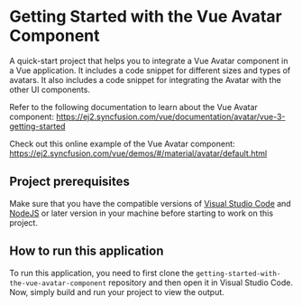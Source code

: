 # Getting Started with the Vue Avatar Component

A quick-start project that helps you to integrate a Vue Avatar component in a Vue application. It includes a code snippet for different sizes and types of avatars. It also includes a code snippet for integrating the Avatar with the other UI components.
 
Refer to the following documentation to learn about the Vue Avatar component: 
https://ej2.syncfusion.com/vue/documentation/avatar/vue-3-getting-started

Check out this online example of the Vue Avatar component:
https://ej2.syncfusion.com/vue/demos/#/material/avatar/default.html

## Project prerequisites
Make sure that you have the compatible versions of [Visual Studio Code](https://code.visualstudio.com/download ) and [NodeJS](https://nodejs.org/en/download) or later version in your machine before starting to work on this project.

## How to run this application
To run this application, you need to first clone the `getting-started-with-the-vue-avatar-component` repository and then open it in Visual Studio Code. Now, simply build and run your project to view the output.